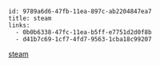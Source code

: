 ```
id: 9789a6d6-47fb-11ea-897c-ab2204847ea7
title: steam
links:
  - 0b0b6338-47fc-11ea-b5ff-e7751d2d0f8b
  - d41b7c69-1cf7-4fd7-9563-1cba18c99207
```

[steam](https://store.steampowered.com/)
